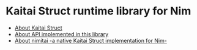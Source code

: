 # Kaitai Struct runtime library for Nim

* [About Kaitai Struct](http://kaitai.io/)
* [About API implemented in this library](http://doc.kaitai.io/stream_api.html)
* [About nimitai -a native Kaitai Struct implementation for Nim-](https://github.com/sealmove/nimitai)
